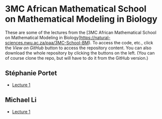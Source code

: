 # 3MC African Mathematical School on Mathematical Modeling in Biology

These are some of the lectures from the [3MC African Mathematical School on Mathematical Modeling in Biology]https://natural-sciences.nwu.ac.za/paa/3MC-School-BM). To access the code, etc., click the *View on GitHub* button to access the repository content. You can also download the whole repository by clicking the buttons on the left. (You can of course clone the repo, but will have to do it from the GitHub version.)

## Stéphanie Portet

- [Lecture 1](https://github.com/julien-arino/3MC-mathematical-modelling-in-biology/blob/main/SA_Portet_1.pdf)

## Michael Li

- [Lecture 1](https://github.com/julien-arino/3MC-mathematical-modelling-in-biology/blob/main/MLi-3MC-Lecture1.pdf)
